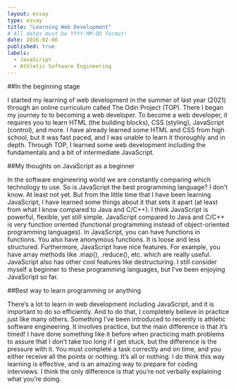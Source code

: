 ```yaml
---
layout: essay
type: essay
title: "Learning Web Development"
# All dates must be YYYY-MM-DD format!
date: 2016-02-06
published: true
labels:
  - JavaScript
  - Athletic Software Engineering
---
```


##In the beginning stage

I started my learning of web development in the summer of last year (2021) through an online curriculum called The Odin Project (TOP). There I began my journey to to becoming a web developer. To become a web developer, it requires you to learn HTML (the building blocks), CSS (styling), JavaScript (control), and more. I have already learned some HTML and CSS from high school, but it was fast paced, and I was unable to learn it thoroughly and in depth. Through TOP, I learned some web development including the fundamentals and a bit of intermediate JavaScript.

##My thoughts on JavaScript as a beginner

In the software engineering world we are constantly comparing which technology to use. So is JavaScript the best programming language? I don’t know. At least not yet. But from the little time that I have been learning JavaScript, I have learned some things about it that sets it apart (at least from what I know compared to Java and C/C++). I think JavaScript is powerful, flexible, yet still simple. JavaScript compared to Java and C/C++ is very function oriented (functional programming instead of object-oriented programming languages). In JavaScript, you can have functions in functions. You also have anonymous functions. It is loose and less structured. Furthermore, JavaScript have nice features. For example, you have array methods like .map(), .reduce(), etc. which are really useful. JavaScript also has other cool features like destructuring. I still consider myself a beginner to these programming languages, but I’ve been enjoying JavaScript so far.

##Best way to learn programming or anything

There’s a lot to learn in web development including JavaScript, and it is important to do so efficiently. And to do that, I completely believe in practice just like many others. Something I’ve been introduced to recently is athletic software engineering. It involves practice, but the main difference is that it’s timed! I have done something like it before when practicing math problems to assure that I don’t take too long if I get stuck, but the difference is the pressure with it. You must complete a task correctly and on time, and you either receive all the points or nothing. It’s all or nothing. I do think this way learning is effective, and is an amazing way to prepare for coding interviews. I think the only difference is that you’re not verbally explaining what you’re doing.
